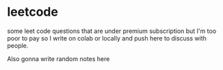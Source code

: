 # leetcode
some leet code questions that are under premium subscription but I'm too poor to pay so I write on colab or locally and push here to discuss with people.

Also gonna write random notes here
